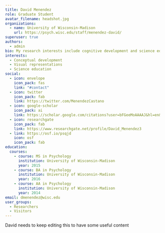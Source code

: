 ```yaml
---
title: David Menendez
role: Graduate Student
avatar_filename: headshot.jpg
organizations:
  - name: University of Wisconsin-Madison
    url: https://psych.wisc.edu/staff/menendez-david/
superuser: true
authors:
  - admin
bio: My research interests include cognitive development and science education
interests:
  - Conceptual development
  - Visual representations
  - Science education
social:
  - icon: envelope
    icon_pack: fas
    link: "#contact"
  - icon: twitter
    icon_pack: fab
    link: https://twitter.com/MenendezCastano
  - icon: google-scholar
    icon_pack: ai
    link: https://scholar.google.com/citations?user=bFGeeMoAAAAJ&hl=en&oi=sra
  - icon: researchgate
    icon_pack: fab
    link: https://www.researchgate.net/profile/David_Menendez3
  - link: https://osf.io/psqjd
    icon: osf
    icon_pack: fab
education:
  courses:
    - course: MS in Psychology
      institution: University of Wisconsin-Madison
      year: 2015
    - course: BA in Psychology
      institution: University of Wisconsin-Madison
      year: 2016
    - course: AA in Psychology
      institution: University of Wisconsin-Madison
      year: 2014
email: dmenendez@wisc.edu
user_groups:
  - Researchers
  - Visitors
---
```

David needs to keep editing this to have some useful content